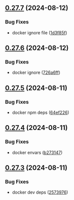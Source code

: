## [0.27.7](https://github.com/EddieHubCommunity/HealthCheck/compare/v0.27.6...v0.27.7) (2024-08-12)


### Bug Fixes

* docker ignore file ([1d3f85f](https://github.com/EddieHubCommunity/HealthCheck/commit/1d3f85fc9a0873b73e44e7f11b9b3f467aedc2f3))



## [0.27.6](https://github.com/EddieHubCommunity/HealthCheck/compare/v0.27.5...v0.27.6) (2024-08-12)


### Bug Fixes

* docker ignore ([726a6ff](https://github.com/EddieHubCommunity/HealthCheck/commit/726a6ff0ab02ea4495d11d73c13b543df67c088c))



## [0.27.5](https://github.com/EddieHubCommunity/HealthCheck/compare/v0.27.4...v0.27.5) (2024-08-11)


### Bug Fixes

* docker npm deps ([64ef226](https://github.com/EddieHubCommunity/HealthCheck/commit/64ef226eb375468a458531faaa2a4669b7e77fd0))



## [0.27.4](https://github.com/EddieHubCommunity/HealthCheck/compare/v0.27.3...v0.27.4) (2024-08-11)


### Bug Fixes

* docker envars ([b273147](https://github.com/EddieHubCommunity/HealthCheck/commit/b273147ab2b740eaf53537cfcb3c16df29de8edb))



## [0.27.3](https://github.com/EddieHubCommunity/HealthCheck/compare/v0.27.2...v0.27.3) (2024-08-11)


### Bug Fixes

* docker dev deps ([2573976](https://github.com/EddieHubCommunity/HealthCheck/commit/2573976d0548c4fd482ce430a4e326414f9e8769))



